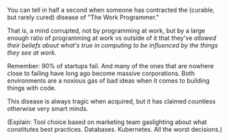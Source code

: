 You can tell in half a second when someone has contracted the (curable, but rarely cured) disease of "The Work Programmer."

That is, a mind corrupted, not by programming at work, but by a large enough ratio of programming at work vs outside of it that they've _allowed their beliefs about what's true in computing to be influenced by the things they see at work._

Remember: 90% of startups fail. And many of the ones that are nowhere close to failing have long ago become massive corporations. Both environments are a noxious gas of bad ideas when it comes to building things with code.

This disease is always tragic when acquired, but it has claimed countless otherwise very smart minds.

(Explain: Tool choice based on marketing team gaslighting about what constitutes best practices. Databases. Kubernetes. All the worst decisions.)